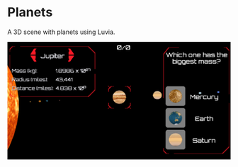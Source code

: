 Planets
=======

A 3D scene with planets using Luvia.

![ScreenShot](https://raw.githubusercontent.com/yuripourre/planets/master/screenshots/final.png)
